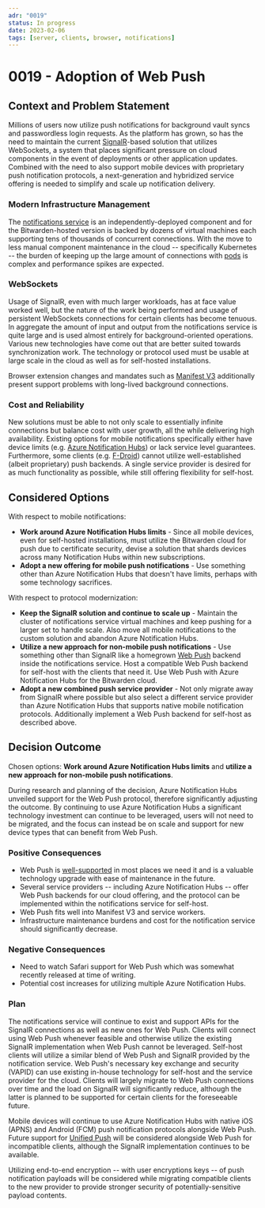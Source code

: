 ```yaml
---
adr: "0019"
status: In progress
date: 2023-02-06
tags: [server, clients, browser, notifications]
---
```


# 0019 - Adoption of Web Push

<AdrTable frontMatter={frontMatter}></AdrTable>

## Context and Problem Statement

Millions of users now utilize push notifications for background vault syncs and passwordless login
requests. As the platform has grown, so has the need to maintain the current
[SignalR][signalr]-based solution that utilizes WebSockets, a system that places significant
pressure on cloud components in the event of deployments or other application updates. Combined with
the need to also support mobile devices with proprietary push notification protocols, a
next-generation and hybridized service offering is needed to simplify and scale up notification
delivery.

### Modern Infrastructure Management

The [notifications service][notifications] is an independently-deployed component and for the
Bitwarden-hosted version is backed by dozens of virtual machines each supporting tens of thousands
of concurrent connections. With the move to less manual component maintenance in the cloud --
specifically Kubernetes -- the burden of keeping up the large amount of connections with
[pods][podlife] is complex and performance spikes are expected.

### WebSockets

Usage of SignalR, even with much larger workloads, has at face value worked well, but the nature of
the work being performed and usage of persistent WebSockets connections for certain clients has
become tenuous. In aggregate the amount of input and output from the notifications service is quite
large and is used almost entirely for background-oriented operations. Various new technologies have
come out that are better suited towards synchronization work. The technology or protocol used must
be usable at large scale in the cloud as well as for self-hosted installations.

Browser extension changes and mandates such as [Manifest V3][mv3] additionally present support
problems with long-lived background connections.

### Cost and Reliability

New solutions must be able to not only scale to essentially infinite connections but balance cost
with user growth, all the while delivering high availability. Existing options for mobile
notifications specifically either have device limits (e.g. [Azure Notification Hubs][hubspricing])
or lack service level guarantees. Furthermore, some clients (e.g. [F-Droid][fdroid]) cannot utilize
well-established (albeit proprietary) push backends. A single service provider is desired for as
much functionality as possible, while still offering flexibility for self-host.

## Considered Options

With respect to mobile notifications:

- **Work around Azure Notification Hubs limits** - Since all mobile devices, even for self-hosted
  installations, must utilize the Bitwarden cloud for push due to certificate security, devise a
  solution that shards devices across many Notification Hubs within new subscriptions.
- **Adopt a new offering for mobile push notifications** - Use something other than Azure
  Notification Hubs that doesn't have limits, perhaps with some technology sacrifices.

With respect to protocol modernization:

- **Keep the SignalR solution and continue to scale up** - Maintain the cluster of notifications
  service virtual machines and keep pushing for a larger set to handle scale. Also move all mobile
  notifications to the custom solution and abandon Azure Notification Hubs.
- **Utilize a new approach for non-mobile push notifications** - Use something other than SignalR
  like a homegrown [Web Push][webpush] backend inside the notifications service. Host a compatible
  Web Push backend for self-host with the clients that need it. Use Web Push with Azure Notification
  Hubs for the Bitwarden cloud.
- **Adopt a new combined push service provider** - Not only migrate away from SignalR where possible
  but also select a different service provider than Azure Notification Hubs that supports native
  mobile notification protocols. Additionally implement a Web Push backend for self-host as
  described above.

## Decision Outcome

Chosen options: **Work around Azure Notification Hubs limits** and **utilize a new approach for
non-mobile push notifications**.

During research and planning of the decision, Azure Notification Hubs unveiled support for the Web
Push protocol, therefore significantly adjusting the outcome. By continuing to use Azure
Notification Hubs a significant technology investment can continue to be leveraged, users will not
need to be migrated, and the focus can instead be on scale and support for new device types that can
benefit from Web Push.

### Positive Consequences

- Web Push is [well-supported][caniuse] in most places we need it and is a valuable technology
  upgrade with ease of maintenance in the future.
- Several service providers -- including Azure Notification Hubs -- offer Web Push backends for our
  cloud offering, and the protocol can be implemented within the notifications service for
  self-host.
- Web Push fits well into Manifest V3 and service workers.
- Infrastructure maintenance burdens and cost for the notification service should significantly
  decrease.

### Negative Consequences

- Need to watch Safari support for Web Push which was somewhat recently released at time of writing.
- Potential cost increases for utilizing multiple Azure Notification Hubs.

### Plan

The notifications service will continue to exist and support APIs for the SignalR connections as
well as new ones for Web Push. Clients will connect using Web Push whenever feasible and otherwise
utilize the existing SignalR implementation when Web Push cannot be leveraged. Self-host clients
will utilize a similar blend of Web Push and SignalR provided by the notification service. Web
Push's necessary key exchange and security (VAPID) can use existing in-house technology for
self-host and the service provider for the cloud. Clients will largely migrate to Web Push
connections over time and the load on SignalR will significantly reduce, although the latter is
planned to be supported for certain clients for the foreseeable future.

Mobile devices will continue to use Azure Notification Hubs with native iOS (APNS) and Android (FCM)
push notification protocols alongside Web Push. Future support for [Unified Push][unifiedpush] will
be considered alongside Web Push for incompatible clients, although the SignalR implementation
continues to be available.

Utilizing end-to-end encryption -- with user encryptions keys -- of push notification payloads will
be considered while migrating compatible clients to the new provider to provide stronger security of
potentially-sensitive payload contents.

[signalr]: https://dotnet.microsoft.com/en-us/apps/aspnet/signalr
[notifications]: https://github.com/bitwarden/server/tree/main/src/Notifications
[podlife]: https://kubernetes.io/docs/concepts/workloads/pods/pod-lifecycle/
[mv3]: https://developer.chrome.com/docs/extensions/mv3/intro/
[hubspricing]: https://azure.microsoft.com/en-us/pricing/details/notification-hubs/
[fdroid]: https://mobileapp.bitwarden.com/fdroid/
[caniuse]: https://caniuse.com/push-api
[webpush]: https://web.dev/push-notifications-web-push-protocol/
[unifiedpush]: https://unifiedpush.org/
